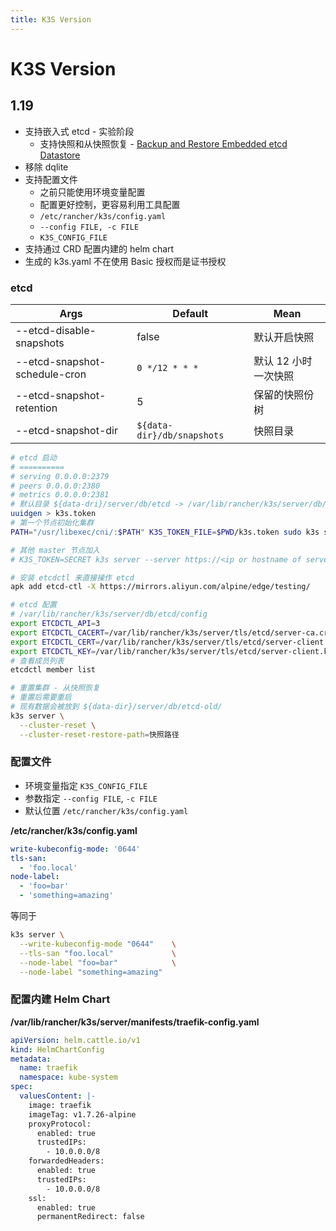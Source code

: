 ```yaml
---
title: K3S Version
---
```


# K3S Version

## 1.19

- 支持嵌入式 etcd - 实验阶段
  - 支持快照和从快照恢复 - [Backup and Restore Embedded etcd Datastore](https://rancher.com/docs/k3s/latest/en/backup-restore/)
- 移除 dqlite
- 支持配置文件
  - 之前只能使用环境变量配置
  - 配置更好控制，更容易利用工具配置
  - `/etc/rancher/k3s/config.yaml`
  - `--config FILE, -c FILE`
  - `K3S_CONFIG_FILE`
- 支持通过 CRD 配置内建的 helm chart
- 生成的 k3s.yaml 不在使用 Basic 授权而是证书授权

### etcd

| Args                          | Default                    | Mean                 |
| ----------------------------- | -------------------------- | -------------------- |
| --etcd-disable-snapshots      | false                      | 默认开启快照         |
| --etcd-snapshot-schedule-cron | `0 */12 * * *`             | 默认 12 小时一次快照 |
| --etcd-snapshot-retention     | 5                          | 保留的快照份树       |
| --etcd-snapshot-dir           | `${data-dir}/db/snapshots` | 快照目录             |

```bash
# etcd 启动
# ==========
# serving 0.0.0.0:2379
# peers 0.0.0.0:2380
# metrics 0.0.0.0:2381
# 默认目录 ${data-dri}/server/db/etcd -> /var/lib/rancher/k3s/server/db/etcd
uuidgen > k3s.token
# 第一个节点初始化集群
PATH="/usr/libexec/cni/:$PATH" K3S_TOKEN_FILE=$PWD/k3s.token sudo k3s server --cluster-init --docker

# 其他 master 节点加入
# K3S_TOKEN=SECRET k3s server --server https://<ip or hostname of server1>:6443

# 安装 etcdctl 来直接操作 etcd
apk add etcd-ctl -X https://mirrors.aliyun.com/alpine/edge/testing/

# etcd 配置
# /var/lib/rancher/k3s/server/db/etcd/config
export ETCDCTL_API=3
export ETCDCTL_CACERT=/var/lib/rancher/k3s/server/tls/etcd/server-ca.crt
export ETCDCTL_CERT=/var/lib/rancher/k3s/server/tls/etcd/server-client.crt
export ETCDCTL_KEY=/var/lib/rancher/k3s/server/tls/etcd/server-client.key
# 查看成员列表
etcdctl member list

# 重置集群 - 从快照恢复
# 重置后需要重启
# 现有数据会被放到 ${data-dir}/server/db/etcd-old/
k3s server \
  --cluster-reset \
  --cluster-reset-restore-path=快照路径
```

### 配置文件

- 环境变量指定 `K3S_CONFIG_FILE`
- 参数指定 `--config FILE`, `-c FILE`
- 默认位置 `/etc/rancher/k3s/config.yaml`

**/etc/rancher/k3s/config.yaml**

```yaml
write-kubeconfig-mode: '0644'
tls-san:
  - 'foo.local'
node-label:
  - 'foo=bar'
  - 'something=amazing'
```

等同于

```bash
k3s server \
  --write-kubeconfig-mode "0644"    \
  --tls-san "foo.local"             \
  --node-label "foo=bar"            \
  --node-label "something=amazing"
```

### 配置内建 Helm Chart

**/var/lib/rancher/k3s/server/manifests/traefik-config.yaml**

```yaml
apiVersion: helm.cattle.io/v1
kind: HelmChartConfig
metadata:
  name: traefik
  namespace: kube-system
spec:
  valuesContent: |-
    image: traefik
    imageTag: v1.7.26-alpine
    proxyProtocol:
      enabled: true
      trustedIPs:
        - 10.0.0.0/8
    forwardedHeaders:
      enabled: true
      trustedIPs:
        - 10.0.0.0/8
    ssl:
      enabled: true
      permanentRedirect: false
```

